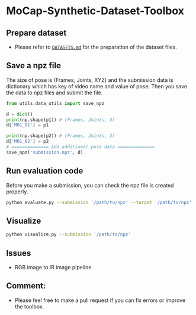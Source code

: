 # MoCap-Synthetic-Dataset-Toolbox

## Prepare dataset
* Please refer to [`DATASETS.md`](./DATASETS.md) for the preparation of the dataset files. 

## Save a npz file
The size of pose is (Frames, Joints, XYZ) and the submission data is dictionary which has key of video name and value of pose. Then you save the data to npz files and submit the file.
```python
from utils.data_utils import save_npz

d = dict()
print(np.shape(p1)) # (Frames, Joints, 3)
d['M01_01'] = p1

print(np.shape(p2)) # (Frames, Joints, 3)
d['M01_02'] = p2
# ============== Add additional pose data ==============
save_npz('submission.npz', d)
```

## Run evaluation code
Before you make a submission, you can check the npz file is created properly.
```sh
python evaluate.py --submission '/path/to/npz' --target '/path/to/npz'
```

## Visualize
```sh
python visualize.py --submission '/path/to/npz'
```

## Issues
* RGB image to IR image pipeline

## Comment:
* Please feel free to make a pull request if you can fix errors or improve the toolbox.
